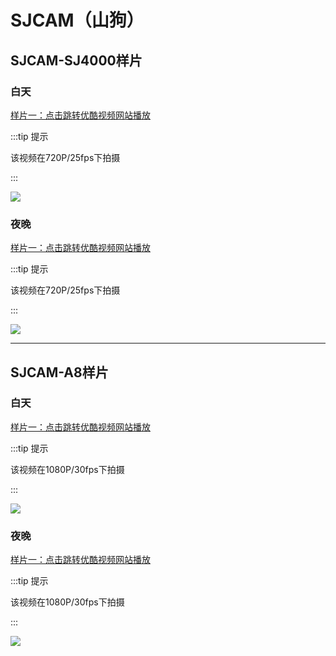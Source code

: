 # SJCAM（山狗）

## SJCAM-SJ4000样片

### 白天

[样片一：点击跳转优酷视频网站播放](http://v.youku.com/v_show/id_XMzkzMDc0MzMxMg==.html)

:::tip 提示

该视频在720P/25fps下拍摄

:::

[![](https://ae01.alicdn.com/kf/HTB1EM9mX6nuK1RkSmFP763uzFXad.png)](http://v.youku.com/v_show/id_XMzkzMDc0MzMxMg==.html)

### 夜晚

[样片一：点击跳转优酷视频网站播放](http://v.youku.com/v_show/id_XMzk2MzUzNjYwMA==.html)

:::tip 提示

该视频在720P/25fps下拍摄

:::

[![](https://ae01.alicdn.com/kf/HTB1eJNNv6TpK1RjSZKP7613UpXa8.png)](http://v.youku.com/v_show/id_XMzk2MzUzNjYwMA==.html)


---

## SJCAM-A8样片

### 白天

[样片一：点击跳转优酷视频网站播放](http://v.youku.com/v_show/id_XNDI3NjYwNjY4OA==.html)

:::tip 提示

该视频在1080P/30fps下拍摄

:::

[![](https://ae01.alicdn.com/kf/HTB1QZq.aCf2gK0jSZFP760sopXah.png)](http://v.youku.com/v_show/id_XNDI3NjYwNjY4OA==.html)



### 夜晚

[样片一：点击跳转优酷视频网站播放](http://v.youku.com/v_show/id_XNDI3NjYwNzk0OA==.html)

:::tip 提示

该视频在1080P/30fps下拍摄

:::


[![](https://ae01.alicdn.com/kf/HTB1OtW.auL2gK0jSZPh761hvXXaB.png)](http://v.youku.com/v_show/id_XNDI3NjYwNzk0OA==.html)